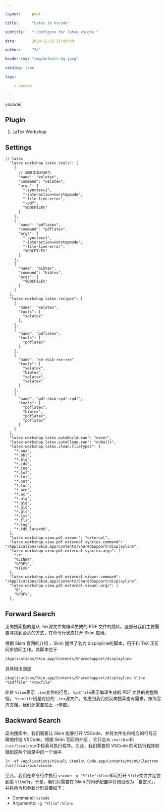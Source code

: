 ```yaml
---

layout:     post

title:      "Latex in Vscode"

subtitle:   " Configure for latex Vscode "

date:       2020-12-15 17:42:00

author:     "Zz"

header-img: "img/default-bg.jpeg"

catalog: true

tags:

    - vscode

---
```


vscode|

## Plugin

1. LaTex Workshop

## Settings

```
// latex
  "latex-workshop.latex.tools": [
    {
      // 编译工具和命令
      "name": "xelatex",
      "command": "xelatex",
      "args": [
        "-synctex=1",
        "-interaction=nonstopmode",
        "-file-line-error",
        "-pdf",
        "%DOCFILE%"
      ]
    },
    {
      "name": "pdflatex",
      "command": "pdflatex",
      "args": [
        "-synctex=1",
        "-interaction=nonstopmode",
        "-file-line-error",
        "%DOCFILE%"
      ]
    },
    {
      "name": "bibtex",
      "command": "bibtex",
      "args": [
        "%DOCFILE%"
      ]
    }
  ],
  "latex-workshop.latex.recipes": [
    {
      "name": "xelatex",
      "tools": [
        "xelatex"
      ],
    },
    {
      "name": "pdflatex",
      "tools": [
        "pdflatex"
      ]
    },
    {
      "name": "xe->bib->xe->xe",
      "tools": [
        "xelatex",
        "bibtex",
        "xelatex",
        "xelatex"
      ]
    },
    {
      "name": "pdf->bib->pdf->pdf",
      "tools": [
        "pdflatex",
        "bibtex",
        "pdflatex",
        "pdflatex"
      ]
    }
  ],
  "latex-workshop.latex.autoBuild.run": "never",
  "latex-workshop.latex.autoClean.run": "onBuilt",
  "latex-workshop.latex.clean.fileTypes": [
    "*.aux",
    "*.bbl",
    "*.blg",
    "*.idx",
    "*.ind",
    "*.lof",
    "*.lot",
    "*.out",
    "*.toc",
    "*.acn",
    "*.acr",
    "*.alg",
    "*.glg",
    "*.glo",
    "*.gls",
    "*.ist",
    "*.fls",
    "*.log",
    "*.fdb_latexmk",
  ],
  "latex-workshop.view.pdf.viewer": "external",
  "latex-workshop.view.pdf.external.synctex.command": "/Applications/Skim.app/Contents/SharedSupport/displayline",
  "latex-workshop.view.pdf.external.synctex.args": [
    "-r",
    "%LINE%",
    "%PDF%",
    "%TEX%"
  ],
  "latex-workshop.view.pdf.external.viewer.command": "/Applications/Skim.app/Contents/SharedSupport/displayline",
  "latex-workshop.view.pdf.external.viewer.args": [
    "0",
    "%PDF%",
  ],
```

## Forward Search

正向搜索指的是从 .tex源文件向编译生成的 PDF 文件的跳转。这部分我们主要需要寻找到合适的方式，在命令行状态打开 Skim 应用。

根据 Skim 官网的介绍 ，Skim 提供了名为 displayline的脚本，用于和 TeX 正反同步协同工作。其脚本位于

```
/Applications/Skim.app/Contents/SharedSupport/displayline
```

具体用法则是

```
/Applications/Skim.app/Contents/SharedSupport/displayline %line "%pdffile" "%texfile"
```

此处 `%line`表示` .tex`文件的行号， `%pdffile`表示编译生成的 PDF 文件的完整路径， `%texfile`则是对应的` .tex`源文件。考虑到我们对反向搜索也有需求，按照官方文档，我们还需要加上 `-r`参数。

## Backward Search

反向搜索中，我们需要让 Skim 能够打开 VSCode，并将文件名和相应的行号正确地传给 VSCode。根据 Skim 官网的介绍 ，它只会从 `/usr/bin`和 `/usr/local/bin`中检索可执行程序。为此，我们需要将 VSCode 的可执行程序软链到这两个目录中的一个当中.

```
ln -sf /Applications/Visual\ Studio\ Code.app/Contents/MacOS/Electron /usr/local/bin/vscode
```

至此，我们在命令行中执行 `vscode -g "%file":%line`即可打开 `%file`文件并定位到第 `%line`行。于是，我们只需要在 Skim 的同步配置中将预设改为「自定义」，并将命令和参数分别设置如下：

- Command: `vscode`
- Arguments: `-g "%file":%line`


















